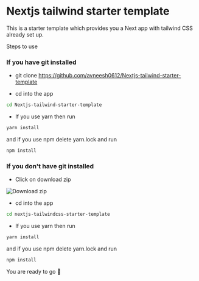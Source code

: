 # Nextjs tailwind starter template

This is a starter template which provides you a Next app with tailwind CSS already set up.

Steps to use

### If you have git installed

- git clone https://github.com/avneesh0612/Nextjs-tailwind-starter-template

- cd into the app

```bash
cd Nextjs-tailwind-starter-template
```

- If you use yarn then run

```bash
yarn install
```

and if you use npm delete yarn.lock and run

```bash
npm install
```

### If you don't have git installed

- Click on download zip

![Download zip](https://expertdesign.cc/papa-react-images/github-zip.png)

- cd into the app

```bash
cd nextjs-tailwindcss-starter-template
```

- If you use yarn then run

```bash
yarn install
```

and if you use npm delete yarn.lock and run

```bash
npm install
```

You are ready to go 🥳
